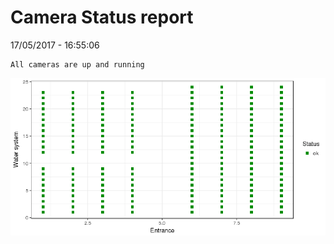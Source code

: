 Camera Status report
================
17/05/2017 - 16:55:06

    All cameras are up and running

![](camreport_files/figure-markdown_github/unnamed-chunk-2-1.png)
